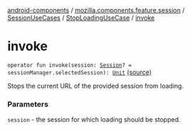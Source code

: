 [android-components](../../../index.md) / [mozilla.components.feature.session](../../index.md) / [SessionUseCases](../index.md) / [StopLoadingUseCase](index.md) / [invoke](./invoke.md)

# invoke

`operator fun invoke(session: `[`Session`](../../../mozilla.components.browser.session/-session/index.md)`? = sessionManager.selectedSession): `[`Unit`](https://kotlinlang.org/api/latest/jvm/stdlib/kotlin/-unit/index.html) [(source)](https://github.com/mozilla-mobile/android-components/blob/master/components/feature/session/src/main/java/mozilla/components/feature/session/SessionUseCases.kt#L128)

Stops the current URL of the provided session from loading.

### Parameters

`session` - the session for which loading should be stopped.